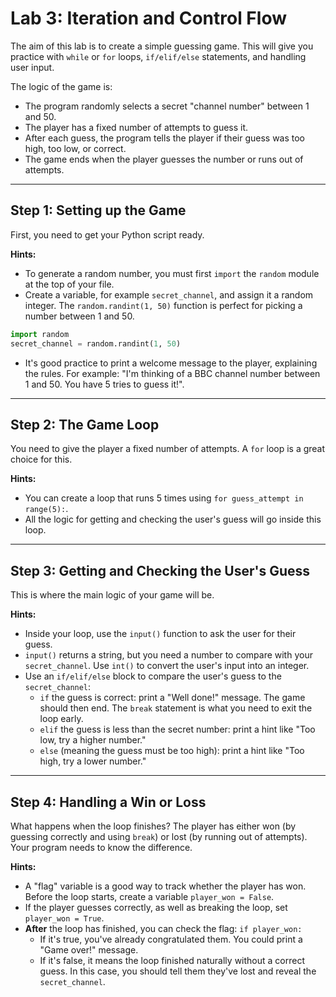 # Lab 3: Iteration and Control Flow

The aim of this lab is to create a simple guessing game. This will give you practice with `while` or `for` loops, `if/elif/else` statements, and handling user input.

The logic of the game is:
- The program randomly selects a secret "channel number" between 1 and 50.
- The player has a fixed number of attempts to guess it.
- After each guess, the program tells the player if their guess was too high, too low, or correct.
- The game ends when the player guesses the number or runs out of attempts.

---
## Step 1: Setting up the Game

First, you need to get your Python script ready.

**Hints:**
- To generate a random number, you must first `import` the `random` module at the top of your file.
- Create a variable, for example `secret_channel`, and assign it a random integer. The `random.randint(1, 50)` function is perfect for picking a number between 1 and 50.

```python
import random
secret_channel = random.randint(1, 50)
```

- It's good practice to print a welcome message to the player, explaining the rules. For example: "I'm thinking of a BBC channel number between 1 and 50. You have 5 tries to guess it!".

---
## Step 2: The Game Loop

You need to give the player a fixed number of attempts. A `for` loop is a great choice for this.

**Hints:**
- You can create a loop that runs 5 times using `for guess_attempt in range(5):`.
- All the logic for getting and checking the user's guess will go inside this loop.

---
## Step 3: Getting and Checking the User's Guess

This is where the main logic of your game will be.

**Hints:**
- Inside your loop, use the `input()` function to ask the user for their guess.
- `input()` returns a string, but you need a number to compare with your `secret_channel`. Use `int()` to convert the user's input into an integer.
- Use an `if/elif/else` block to compare the user's guess to the `secret_channel`:
    - `if` the guess is correct: print a "Well done!" message. The game should then end. The `break` statement is what you need to exit the loop early.
    - `elif` the guess is less than the secret number: print a hint like "Too low, try a higher number."
    - `else` (meaning the guess must be too high): print a hint like "Too high, try a lower number."

---
## Step 4: Handling a Win or Loss

What happens when the loop finishes? The player has either won (by guessing correctly and using `break`) or lost (by running out of attempts). Your program needs to know the difference.

**Hints:**
- A "flag" variable is a good way to track whether the player has won. Before the loop starts, create a variable `player_won = False`.
- If the player guesses correctly, as well as breaking the loop, set `player_won = True`.
- **After** the loop has finished, you can check the flag: `if player_won:`
    - If it's true, you've already congratulated them. You could print a "Game over!" message.
    - If it's false, it means the loop finished naturally without a correct guess. In this case, you should tell them they've lost and reveal the `secret_channel`. 
